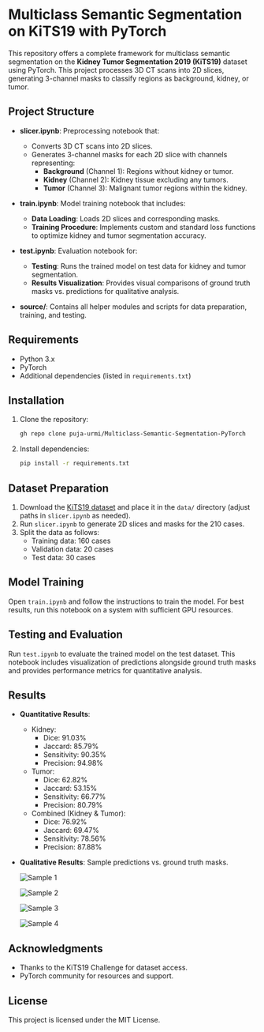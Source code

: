 # Multiclass Semantic Segmentation on KiTS19 with PyTorch

This repository offers a complete framework for multiclass semantic segmentation on the **Kidney Tumor Segmentation 2019 (KiTS19)** dataset using PyTorch. This project processes 3D CT scans into 2D slices, generating 3-channel masks to classify regions as background, kidney, or tumor.

## Project Structure

- **slicer.ipynb**: Preprocessing notebook that:
  - Converts 3D CT scans into 2D slices.
  - Generates 3-channel masks for each 2D slice with channels representing:
    - **Background** (Channel 1): Regions without kidney or tumor.
    - **Kidney** (Channel 2): Kidney tissue excluding any tumors.
    - **Tumor** (Channel 3): Malignant tumor regions within the kidney.

- **train.ipynb**: Model training notebook that includes:
  - **Data Loading**: Loads 2D slices and corresponding masks.
  - **Training Procedure**: Implements custom and standard loss functions to optimize kidney and tumor segmentation accuracy.

- **test.ipynb**: Evaluation notebook for:
  - **Testing**: Runs the trained model on test data for kidney and tumor segmentation.
  - **Results Visualization**: Provides visual comparisons of ground truth masks vs. predictions for qualitative analysis.

- **source/**: Contains all helper modules and scripts for data preparation, training, and testing.

## Requirements
- Python 3.x
- PyTorch
- Additional dependencies (listed in `requirements.txt`)

## Installation

1. Clone the repository:
   ```bash
   gh repo clone puja-urmi/Multiclass-Semantic-Segmentation-PyTorch
   ```

2. Install dependencies:
   ```bash
   pip install -r requirements.txt
   ```

## Dataset Preparation

1. Download the [KiTS19 dataset](https://github.com/neheller/kits19) and place it in the `data/` directory (adjust paths in `slicer.ipynb` as needed).
2. Run `slicer.ipynb` to generate 2D slices and masks for the 210 cases.
3. Split the data as follows:
   - Training data: 160 cases
   - Validation data: 20 cases
   - Test data: 30 cases

## Model Training

Open `train.ipynb` and follow the instructions to train the model. For best results, run this notebook on a system with sufficient GPU resources.

## Testing and Evaluation

Run `test.ipynb` to evaluate the trained model on the test dataset. This notebook includes visualization of predictions alongside ground truth masks and provides performance metrics for quantitative analysis.

## Results

- **Quantitative Results**:
  - Kidney:
    - Dice: 91.03%
    - Jaccard: 85.79%
    - Sensitivity: 90.35%
    - Precision: 94.98%
  - Tumor:
    - Dice: 62.82%
    - Jaccard: 53.15%
    - Sensitivity: 66.77%
    - Precision: 80.79%
  - Combined (Kidney & Tumor):
    - Dice: 76.92%
    - Jaccard: 69.47%
    - Sensitivity: 78.56%
    - Precision: 87.88%

- **Qualitative Results**: Sample predictions vs. ground truth masks.

   ![Sample 1](https://github.com/user-attachments/assets/f05921c7-b79c-4cbc-bf08-bed0b4666dc8)
  
   ![Sample 2](https://github.com/user-attachments/assets/6fd3da74-1a88-49f9-85ca-99605e414aa7)
  
   ![Sample 3](https://github.com/user-attachments/assets/1fef1ddc-056a-4661-b0e8-764b18deb0aa)
  
   ![Sample 4](https://github.com/user-attachments/assets/8525f52f-00de-430a-b6e5-767cc1ffeb98)  

## Acknowledgments

- Thanks to the KiTS19 Challenge for dataset access.
- PyTorch community for resources and support.

## License

This project is licensed under the MIT License.
